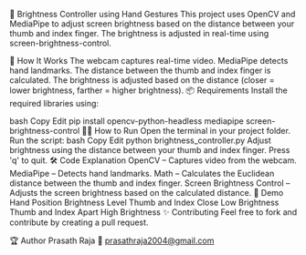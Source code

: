 🌟 Brightness Controller using Hand Gestures
This project uses OpenCV and MediaPipe to adjust screen brightness based on the distance between your thumb and index finger. The brightness is adjusted in real-time using screen-brightness-control.

🚀 How It Works
The webcam captures real-time video.
MediaPipe detects hand landmarks.
The distance between the thumb and index finger is calculated.
The brightness is adjusted based on the distance (closer = lower brightness, farther = higher brightness).
📦 Requirements
Install the required libraries using:

bash
Copy
Edit
pip install opencv-python-headless mediapipe screen-brightness-control
🏃‍♂️ How to Run
Open the terminal in your project folder.
Run the script:
bash
Copy
Edit
python brightness_controller.py
Adjust brightness using the distance between your thumb and index finger.
Press 'q' to quit.
🛠️ Code Explanation
OpenCV – Captures video from the webcam.
MediaPipe – Detects hand landmarks.
Math – Calculates the Euclidean distance between the thumb and index finger.
Screen Brightness Control – Adjusts the screen brightness based on the calculated distance.
📸 Demo
Hand Position	Brightness Level
Thumb and Index Close	Low Brightness
Thumb and Index Apart	High Brightness
✨ Contributing
Feel free to fork and contribute by creating a pull request.

🏆 Author
Prasath Raja
📧 prasathraja2004@gmail.com
